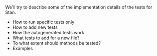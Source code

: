 We'll try to describe some of the implementation details of the tests for Stan.




- How to run specific tests only
- How to add new tests
- How the autogenerated tests work
- What tests to add for a new file?
- To what extent should methods be tested?
- Examples
